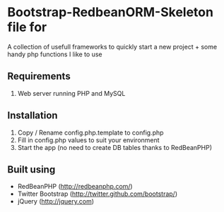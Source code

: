 Bootstrap-RedbeanORM-Skeleton file for
========

A collection of usefull frameworks to quickly start a new project + some handy php functions I like to use

Requirements
------------
1. Web server running PHP and MySQL

Installation
------------
1. Copy / Rename config.php.template to config.php
2. Fill in config.php values to suit your environment
3. Start the app (no need to create DB tables thanks to RedBeanPHP)


Built using 
-----------
- RedBeanPHP (http://redbeanphp.com/)
- Twitter Bootstrap (http://twitter.github.com/bootstrap/)
- jQuery (http://jquery.com)